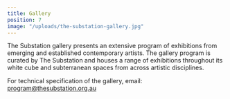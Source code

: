 ```yaml
---
title: Gallery
position: 7
image: "/uploads/the-substation-gallery.jpg"
---
```


The Substation gallery presents an extensive program of exhibitions from emerging and established contemporary artists. The gallery program is curated by The Substation and houses a range of exhibitions throughout its white cube and subterranean spaces from across artistic disciplines.

For technical specification of the gallery, email: [program@thesubstation.org.au](program@thesubstation.org.au)
